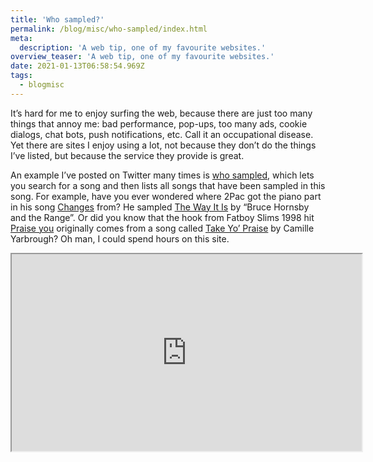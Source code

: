 ```yaml
---
title: 'Who sampled?'
permalink: /blog/misc/who-sampled/index.html
meta:
  description: 'A web tip, one of my favourite websites.'
overview_teaser: 'A web tip, one of my favourite websites.'
date: 2021-01-13T06:58:54.969Z
tags:
  - blogmisc
---
```


It’s hard for me to enjoy surfing the web, because there are just too many things that annoy me: bad performance, pop-ups, too many ads, cookie dialogs, chat bots, push notifications, etc. Call it an occupational disease. Yet there are sites I enjoy using a lot, not because they don’t do the things I’ve listed, but because the service they provide is great.

An example I’ve posted on Twitter many times is [who sampled](https://www.whosampled.com/), which lets you search for a song and then lists all songs that have been sampled in this song. For example, have you ever wondered where 2Pac got the piano part in his song [Changes](https://www.whosampled.com/2Pac/Changes/) from? He sampled [The Way It Is](https://www.youtube.com/watch?v=gthpodDZJeQ&feature=emb_title) by “Bruce Hornsby and the Range”. Or did you know that the hook from Fatboy Slims 1998 hit [Praise you](https://www.whosampled.com/Fatboy-Slim/Praise-You/) originally comes from a song called [Take Yo’ Praise](https://www.youtube.com/watch?v=3GvPBdDNh5E&feature=emb_title) by Camille Yarbrough? Oh man, I could spend hours on this site.

<div class="video-wrapper"><iframe width="560" height="315" src="https://www.youtube.com/embed/eXvBjCO19QY" title="YouTube: 2Pac - Changes" allow="accelerometer; autoplay; clipboard-write; encrypted-media; gyroscope; picture-in-picture" allowfullscreen></iframe></div>
